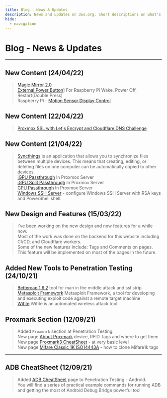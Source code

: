 ```yaml
---
title: Blog - News & Updates
description: News and updates on 3os.org. Short descriptions on what's new or any major updates to the website.
hide:
  - navigation
---
```


# Blog - News & Updates

---

## New Content (24/04/22)

> [Magic Mirror 2.0][magicmirror-v2-url]  
> [External Power Button][external-power-button-url]] For Raspberry Pi Wake, Power Off, Restart(Double Press)  
> Raspberry Pi - [Motion Sensor Display Control][motion-sensor-display-control-url]

## New Content (22/04/22)

> [Proxmox SSL with Let's Encrypt and Cloudflare DNS Challenge][proxmox-lets-encrypt-cloudflare-url]

## New Content (21/04/22)

> [Syncthings][syncthings-url-url] is an application that allows you to synchronize files between multiple devices. This means that creating, editing, or deleting files on one computer can be automatically copied to other devices.  
> [iGPU Passthrough][igpu-passthrough-url] In Proxmox Server  
> [iGPU Split Passthrough][igpu-split-passthrough-url] In Proxmox Server  
> [GPU Passthrough][pgu-passthrough-to-vm-url] In Proxmox Server  
> [Windows SSH Server][windows-ssh-server-url] - configure Windows SSH Server with RSA keys and PowerShell shell.

## New Design and Features (15/03/22)

> I've been working on the new design and new features for a while now.  
> Most of the work was done on the backend for this website including CI/CD, and Cloudflare workers.  
> Some of the new features include: Tags and Comments on pages. This feature will be implemented on most of the pages in the future.

## Added New Tools to Penetration Testing (24/10/21)

> [Bettercap 1.6.2][bettercap-page-url] tool for man in the middle attack and ssl strip  
> [Metasploit Framework][metasploit-page-url] Metasploit Framework, a tool for developing and executing exploit code against a remote target machine  
> [Wifite][wifite-page-url] Wifite is an automated wireless attack tool

## Proxmark Section (12/09/21)

> Added `Proxmark` section at Penetration Testing.  
> New page [About Proxmark][about-proxmark-page-url] device, RFID Tags and where to get them  
> New page [Proxmark3 CheatSheet][proxmark3-cheatsheet-page-url] - at very basic level  
> New page [Mifare Classic 1K ISO14443A][mifare-page-url] - how to clone Mifare1k tags

---

## ADB CheatSheet (12/09/21)

> Added [ADB CheatSheet][adb-cheatsheet-url] page to Penetration Testing - Android.  
> You will find a series of practical example commands for running ADB and getting the most of Android Debug Bridge powerful tool

<!-- appendices -->

[bettercap-page-url]: /penetration-testing/tools/bettercap1.6.2/
[metasploit-page-url]: /penetration-testing/tools/metasploit/
[wifite-page-url]: /penetration-testing/tools/wifite/
[about-proxmark-page-url]: /penetration-testing/proxmark/about-proxmark/
[proxmark3-cheatsheet-page-url]: /penetration-testing/proxmark/cheatsheet/
[mifare-page-url]: /penetration-testing/proxmark/Mifare1k/
[adb-cheatsheet-url]: /android/adb-cheat-sheet/
[igpu-passthrough-url]: /infrastructure/proxmox/gpu-passthrough/igpu-passthrough-to-vm/
[igpu-split-passthrough-url]: /infrastructure/proxmox/gpu-passthrough/igpu-split-passthrough/
[pgu-passthrough-to-vm-url]: /infrastructure/proxmox/gpu-passthrough/pgu-passthrough-to-vm/
[syncthings-url-url]: /automation/syncthings/
[windows-ssh-server-url]: /windows/ssh-server/
[proxmox-lets-encrypt-cloudflare-url]: /infrastructure/proxmox/lets-encrypt-cloudflare/
[magicmirror-v2-url]: /raspberry-pi/projects/magic-mirror-v2/
[motion-sensor-display-control-url]: /raspberry-pi/motion-sensor-display-control/
[external-power-button-url]: /raspberry-pi/external-power-button/

<style>
  .md-content__button {
    display: none;
  }
</style>

<!-- end appendices -->
